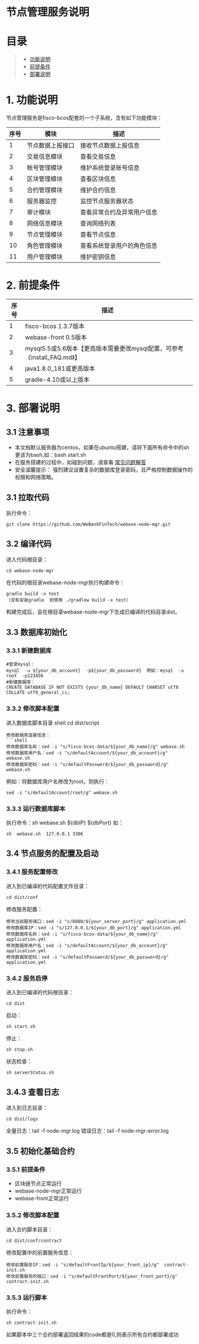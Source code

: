 # 节点管理服务说明

# 目录
> * [功能说明](#chapter-1)
> * [前提条件](#chapter-2)
> * [部署说明](#chapter-3)

# <a id="chapter-1">1. 功能说明</a>
节点管理服务是fisco-bcos配套的一个子系统，含有如下功能模块：

| 序号  | 模块                       |   描述   |
|-------|---------------------------|----------------------|
| 1     | 节点数据上报接口          |  接收节点数据上报信息   |
| 2     | 交易信息模块               |  查看交易信息   |
| 3     | 帐号管理模块               |  维护系统登录账号信息  |
| 4     | 区块管理模块               |  查看区块信息 |
| 5     | 合约管理模块               |  维护合约信息  |
| 6     | 服务器监控                 |  监控节点服务器状态   |
| 7     | 审计模块                   |  查看异常合约及异常用户信息   |
| 8     | 网络信息模块               |  查询网络列表   |
| 9     | 节点管理模块               |  查看节点信息   |
| 10    | 角色管理模块               |  查看系统登录用户的角色信息   |
| 11    | 用户管理模块               |  维护密钥信息    |


# <a id="chapter-2">2. 前提条件</a>
| 序号  | 描述                                          | 
|-------|---------------------------------------------------|
| 1     | fisco-bcos 1.3.7版本                       |
| 2     | webase-front 0.5版本                          |
| 3     | mysql5.5或5.6版本【更高版本需要更改mysql配置，可参考《install_FAQ.md》】    |
| 4     | java1.8.0_181或更高版本                           |
| 5     | gradle-4.10或以上版本                            |


# <a id="chapter-3">3. 部署说明</a>
## 3.1 注意事项
* 本文档默认服务器为centos，如果在ubuntu搭建，请将下面所有命令中的sh更该为bash,如：bash start.sh
* 在服务搭建的过程中，如碰到问题，请查看 [常见问题解答](https://github.com/WeBankFinTech/webase-node-mgr/blob/dev-0.5/install_FAQ.md)
* 安全温馨提示： 强烈建议设置复杂的数据库登录密码，且严格控制数据操作的权限和网络策略。
## 3.1 拉取代码
执行命令：
```shell
git clone https://github.com/WeBankFinTech/webase-node-mgr.git
```
## 3.2 编译代码
进入代码根目录：
```shell
cd webase-node-mgr
```
在代码的根目录webase-node-mgr执行构建命令：
```shell
gradle build -x test
（没有安装gradle  则使用 ./gradlew build -x test）
```
构建完成后，会在根目录webase-node-mgr下生成已编译的代码目录dist。
## 3.3 数据库初始化
### 3.3.1 新建数据库
```
#登录mysql:
mysql  -u ${your_db_account}  -p${your_db_password}  例如：mysql  -u root  -p123456
#新建数据库：
CREATE DATABASE IF NOT EXISTS {your_db_name} DEFAULT CHARSET utf8 COLLATE utf8_general_ci;
```

### 3.3.2 修改脚本配置
进入数据库脚本目录
shell
cd  dist/script
```
修改数据库连接信息：
```shell
修改数据库名称：sed -i "s/fisco-bcos-data/${your_db_name}/g" webase.sh
修改数据库用户名：sed -i "s/defaultAccount/${your_db_account}/g" webase.sh
修改数据库密码：sed -i "s/defaultPassword/${your_db_password}/g" webase.sh
```
例如：将数据库用户名修改为root，则执行：
```shell
sed -i "s/defaultAccount/root/g" webase.sh
```

### 3.3.3 运行数据库脚本
执行命令：sh  webase.sh  ${dbIP}  ${dbPort}
如：
```shell
sh  webase.sh  127.0.0.1 3306
```

## 3.4 节点服务的配置及启动
### 3.4.1 服务配置修改
进入到已编译的代码配置文件目录：
```shell
cd dist/conf
```
修改服务配置：
```shell
修改当前服务端口：sed -i "s/8080/${your_server_port}/g" application.yml
修改数据库IP：sed -i "s/127.0.0.1/${your_db_port}/g" application.yml
修改数据库名称：sed -i "s/fisco-bcos-data/${your_db_name}/g" application.yml
修改数据库用户名：sed -i "s/defaultAccount/${your_db_account}/g" application.yml
修改数据库密码：sed -i "s/defaultPassword/${your_db_password}/g" application.yml
```

### 3.4.2 服务启停
进入到已编译的代码根目录：
```
cd dist
```
启动：
```shell
sh start.sh
```
停止：
```shell
sh stop.sh
```
状态检查：
```shell
sh serverStatus.sh
```
## 3.4.3 查看日志
进入到日志目录：
```shell
cd dist/logs
```
全量日志：tail -f node-mgr.log
错误日志：tail -f node-mgr-error.log


## 3.5 初始化基础合约
### 3.5.1 前提条件
* 区块链节点正常运行
* webase-node-mgr正常运行
* webase-front正常运行

### 3.5.2 修改脚本配置
进入合约脚本目录：
```shell
cd dist/conf/contract
```
修改配置中的前置服务信息：
```shell
修改前置服务IP：sed -i "s/defaultFrontIp/${your_front_ip}/g"  contract-init.sh
修改前置服务的端口：sed -i "s/defaultFrontPort/${your_front_port}/g"  contract-init.sh
```
### 3.5.3 运行脚本
执行命令：
```shell
sh contract-init.sh
```
如果脚本中三个合约部署返回结果的code都是0,则表示所有合约都部署成功
